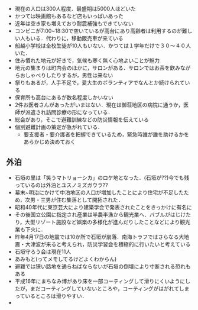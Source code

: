 - 現在の人口は300人程度．最盛期は5000人ほどいた
- かつては映画館もあるなど店もいっぱいあった
- 近年は空き家も増えており耐震補強もできていない
- コンビニが7:00~18:30で空いているが高台にあり高齢者は利用するのが難しい人もいる．代わりに，移動販売車が来ている
- 船越小学校は全校生徒が10人もいない．かつては１学年だけで３０～４０人いた．
- 住み慣れた地元が好きで，気候も寒く無く心地よいことが魅力
- 地元の集まりは町内会のほかに，サロンがある．サロンではお茶を飲みながらおしゃべりしたりするが，男性は来ない
- 祭りもあるが，人手不足で，愛大生のボランティアでなんとか続けられている
- 保育所も高台にあるが数名程度しかいない
- 2件お医者さんがあったがいまはない．現在は御荘地区の病院に通うか，医師が派遣され訪問診療の形になっている．
- 総会があり，そこで避難訓練などの防災情報を伝えている
- 個別避難計画の策定が急がれている．
	- 要支援者・要介護者を把握できているため，緊急時誰が誰を助けるかをあらかじめ決めておく
## 外泊
- 石垣の里は「笑うマトリョーシカ」のロケ地となった．(石垣が??)今でも残っているのは外泊とユスノミズガウラ??
- 幕末~明治にかけて中泊地区の人口が増加したことにより住宅が不足したため，次男・三男が住む集落として開拓された．
- 昭和40年代に東京芸大により建築学会で発表されたことをきっかけに有名に
- その後国立公園に指定され産業は半農半漁から観光業へ．バブルがはじけたり，大型リゾート施設など娯楽の多様化が進んだりしたことなどにより観光業も下火に．
- 昨年4月17日の地震では10か所で石垣が崩落．南海トラフではさらなる大地震・大津波が来ると考えられ，防災学習会を積極的に行いたいと考えている
- 石垣守ろう会は現在11人
- あみもと(ってメモしてるけどよくわからん)
- 避難では狭い路地を通らねばならないが石垣の倒壊により寸断される恐れもある
- 平成16年にまちなみ博があり床を一部コーティングして滑りにくいようにしたが，まだコーティングしていないところや，コーティングがはがれてしまっているところは滑りやすい．
- 